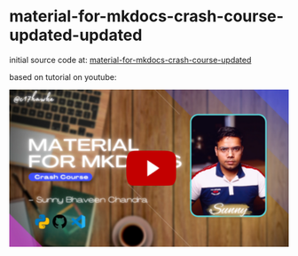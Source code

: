 # material-for-mkdocs-crash-course-updated-updated

initial source code at: [material-for-mkdocs-crash-course-updated](https://github.com/c17hawke/material-for-mkdocs-crash-course)

based on tutorial on youtube: 

[![image.png](https://raw.githubusercontent.com/c17hawke/material-for-mkdocs-crash-course/main/TN.png)](https://youtu.be/OOxL-r1L334)
